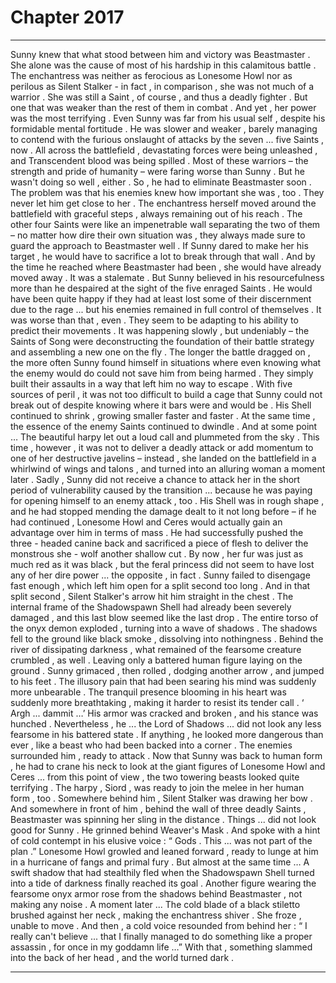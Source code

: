 
# Chapter 2017


---

Sunny knew that what stood between him and victory was Beastmaster .
She alone was the cause of most of his hardship in this calamitous battle . The enchantress was neither as ferocious as Lonesome Howl nor as perilous as Silent Stalker - in fact , in comparison , she was not much of a warrior . She was still a Saint , of course , and thus a deadly fighter . But one that was weaker than the rest of them in combat .
And yet , her power was the most terrifying .
Even Sunny was far from his usual self , despite his formidable mental fortitude . He was slower and weaker , barely managing to contend with the furious onslaught of attacks by the seven ... five Saints , now .
All across the battlefield , devastating forces were being unleashed , and Transcendent blood was being spilled . Most of these warriors – the strength and pride of humanity – were faring worse than Sunny .
But he wasn't doing so well , either .
So , he had to eliminate Beastmaster soon .
The problem was that his enemies knew how important she was , too .
They never let him get close to her .
The enchantress herself moved around the battlefield with graceful steps , always remaining out of his reach . The other four Saints were like an impenetrable wall separating the two of them – no matter how dire their own situation was , they always made sure to guard the approach to Beastmaster well .
If Sunny dared to make her his target , he would have to sacrifice a lot to break through that wall . And by the time he reached where Beastmaster had been , she would have already moved away .
It was a stalemate .
But Sunny believed in his resourcefulness more than he despaired at the sight of the five enraged Saints .
He would have been quite happy if they had at least lost some of their discernment due to the rage ... but his enemies remained in full control of themselves . It was worse than that , even .
They seem to be adapting to his ability to predict their movements . It was happening slowly , but undeniably – the Saints of Song were deconstructing the foundation of their battle strategy and assembling a new one on the fly .
The longer the battle dragged on , the more often Sunny found himself in situations where even knowing what the enemy would do could not save him from being harmed .
They simply built their assaults in a way that left him no way to escape . With five sources of peril , it was not too difficult to build a cage that Sunny could not break out of despite knowing where it bars were and would be .
His Shell continued to shrink , growing smaller faster and faster .
At the same time , the essence of the enemy Saints continued to dwindle .
And at some point …
The beautiful harpy let out a loud call and plummeted from the sky . This time , however , it was not to deliver a deadly attack or add momentum to one of her destructive javelins – instead , she landed on the battlefield in a whirlwind of wings and talons , and turned into an alluring woman a moment later .
Sadly , Sunny did not receive a chance to attack her in the short period of vulnerability caused by the transition ... because he was paying for opening himself to an enemy attack , too .
His Shell was in rough shape , and he had stopped mending the damage dealt to it not long before – if he had continued , Lonesome Howl and Ceres would actually gain an advantage over him in terms of mass .
He had successfully pushed the three - headed canine back and sacrificed a piece of flesh to deliver the monstrous she - wolf another shallow cut . By now , her fur was just as much red as it was black , but the feral princess did not seem to have lost any of her dire power ... the opposite , in fact .
Sunny failed to disengage fast enough , which left him open for a split second too long .
And in that split second , Silent Stalker's arrow hit him straight in the chest .
The internal frame of the Shadowspawn Shell had already been severely damaged , and this last blow seemed like the last drop .
The entire torso of the onyx demon exploded , turning into a wave of shadows . The shadows fell to the ground like black smoke , dissolving into nothingness . Behind the river of dissipating darkness , what remained of the fearsome creature crumbled , as well .
Leaving only a battered human figure laying on the ground .
Sunny grimaced , then rolled , dodging another arrow , and jumped to his feet .
The illusory pain that had been searing his mind was suddenly more unbearable . The tranquil presence blooming in his heart was suddenly more breathtaking , making it harder to resist its tender call .
‘ Argh ... dammit …’
His armor was cracked and broken , and his stance was hunched .
Nevertheless , he ... the Lord of Shadows ... did not look any less fearsome in his battered state .
If anything , he looked more dangerous than ever , like a beast who had been backed into a corner .
The enemies surrounded him , ready to attack . Now that Sunny was back to human form , he had to crane his neck to look at the giant figures of Lonesome Howl and Ceres ... from this point of view , the two towering beasts looked quite terrifying .
The harpy , Siord , was ready to join the melee in her human form , too .
Somewhere behind him , Silent Stalker was drawing her bow .
And somewhere in front of him , behind the wall of three deadly Saints , Beastmaster was spinning her sling in the distance .
Things ... did not look good for Sunny .
He grinned behind Weaver's Mask .
And spoke with a hint of cold contempt in his elusive voice :
“ Gods . This ... was not part of the plan .”
Lonesome Howl growled and leaned forward , ready to lunge at him in a hurricane of fangs and primal fury .
But almost at the same time …
A swift shadow that had stealthily fled when the Shadowspawn Shell turned into a tide of darkness finally reached its goal .
Another figure wearing the fearsome onyx armor rose from the shadows behind Beastmaster , not making any noise .
A moment later ...
The cold blade of a black stiletto brushed against her neck , making the enchantress shiver .
She froze , unable to move .
And then , a cold voice resounded from behind her :
“ I really can't believe ... that I finally managed to do something like a proper assassin , for once in my goddamn life …”
With that , something slammed into the back of her head , and the world turned dark .

---

